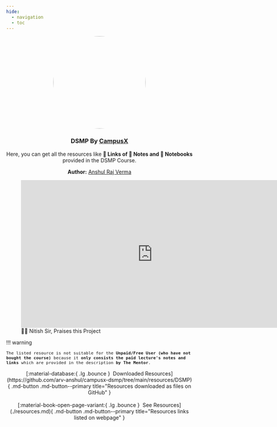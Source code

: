 ```yaml
---
hide:
  - navigation
  - toc
---
```


# DSMP by CampusX

<style>
#dsmp-by-campusx {
  display: none;
}
</style>

<p align="center">
  <a href="https://learnwith.campusx.in" title="Go to Website">
    <img src="https://avatars.githubusercontent.com/u/53361867?v=4" style="width: 250px; border-radius: 50%;" />
  </a>

  <h3 align="center" style="font-weight: bold;">DSMP By <a href="https://learnwith.campusx.in">CampusX</a></h3>
  <p align="center">
    Here, you can get all the resources like <strong>🔗 Links of 📝 Notes and 📓 Notebooks</strong> provided in the DSMP Course.
  </p>

  <p align="center">
  <strong>Author:</strong> <a href="https://github.com/arv-anshul">Anshul Raj Verma</a>
  </p>

</p>

<figure markdown>
  <iframe src="https://www.linkedin.com/embed/feed/update/urn:li:ugcPost:7162317353244905472?compact=1" height="399" width="710" frameborder="0"></iframe>
  <caption>🧑‍🏫 Nitish Sir, Praises this Project</caption>
</figure>

!!! warning
    <div style="font-family: monospace; font-size: 0.7rem">
    The listed resource is not suitable for the **Unpaid/Free User (who have not bought the course)** because it **only consists the paid lecture's notes and links** which are provided in the description **by The Mentor**.
    </div>

<p align="center" markdown>
[:material-database:{ .lg .bounce } &nbsp;Downloaded Resources](https://github.com/arv-anshul/campusx-dsmp/tree/main/resources/DSMP){ .md-button .md-button--primary title="Resources downloaded as files on GitHub" }
<br><br>
[:material-book-open-page-variant:{ .lg .bounce } &nbsp;See Resources](./resources.md){ .md-button .md-button--primary title="Resources links listed on webpage" }
</p>
